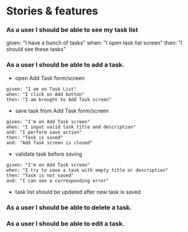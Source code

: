# Stories & features

### As a user I should be able to see my task list
given: "I have a bunch of tasks"
when: "I open task list screen"
then: "I should see these tasks"

### As a user I should be able to add a task.
- open Add Task form/screen

```
given: "I am on Task List"
when: "I click on Add button"
then: "I am brought to Add Task screen"
```

- save task from Add Task form/screen
```
given: "I'm on Add Task screen"
when: "I input valid task title and description"
and: "I perform save action"
then: "Task is saved"
and: "Add Task screen is closed"
```

- validate task before saving
```
given: "I'm on Add Task screen"
when: "I try to save a task with empty title or description"
then: "Task is not saved"
and: "I can see a corresponding error"
```

- task list should be updated after new task is saved


### As a user I should be able to delete a task.

### As a user I should be able to edit a task.